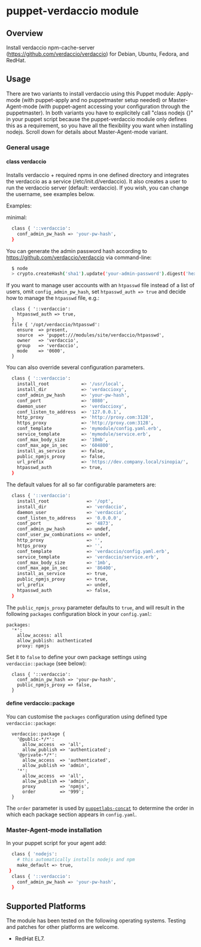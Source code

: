 # puppet-verdaccio module

## Overview

Install verdaccio npm-cache-server (https://github.com/verdaccio/verdaccio) for Debian, Ubuntu, Fedora, and RedHat.


## Usage

There are two variants to install verdaccio using this Puppet module: Apply-mode (with puppet-apply and no puppetmaster setup needed) or Master-Agent-mode (with puppet-agent accessing your configuration through the puppetmaster). In both variants you have to explicitely call "class nodejs {}" in your puppet script because the puppet-verdaccio module only defines this as a requirement, so you have all the flexibility you want when installing nodejs. Scroll down for details about Master-Agent-mode variant.

### General usage

#### class verdaccio

Installs verdaccio + required npms in one defined directory and integrates the verdaccio as a service (/etc/init.d/verdaccio). It also creates a user to run the verdaccio server (default: verdaccio). If you wish, you can change the username, see examples below.

Examples:

minimal:

```bash
  class { '::verdaccio':
    conf_admin_pw_hash => 'your-pw-hash',
  }
```

You can generate the admin password hash according to https://github.com/verdaccio/verdaccio via command-line:

```bash
  $ node
  > crypto.createHash('sha1').update('your-admin-password').digest('hex')
```

If you want to manage user accounts with an `htpasswd` file instead of a list of users, omit `config_admin_pw_hash`, set `htpasswd_auth => true` and decide how to manage the `htpasswd` file, e.g.:

```
  class { '::verdaccio':
    htpasswd_auth => true,
  }
  file { '/opt/verdaccio/htpasswd':
    ensure  => present,
    source  => 'puppet:///modules/site/verdaccio/htpasswd',
    owner   => 'verdaccio',
    group   => 'verdaccio',
    mode    => '0600',
  }
```

You can also override several configuration parameters.

```bash
  class { '::verdaccio':
    install_root            => '/usr/local',
    install_dir             => 'verdaccioxy',
    conf_admin_pw_hash      => 'your-pw-hash',
    conf_port               => '8080',
    daemon_user             => 'verdaccioxy',
    conf_listen_to_address  => '127.0.0.1',
    http_proxy              => 'http://proxy.com:3128',
    https_proxy             => 'http://proxy.com:3128',
    conf_template           => 'mymodule/config.yaml.erb',
    service_template        => 'mymodule/service.erb',
    conf_max_body_size      => '10mb',
    conf_max_age_in_sec     => '604800',
    install_as_service      => false,
    public_npmjs_proxy      => false,
    url_prefix              => 'https://dev.company.local/sinopia/',
    htpasswd_auth           => true,
  }
```

The default values for all so far configurable parameters are:

```bash
  class { '::verdaccio':
    install_root              => '/opt',
    install_dir               => 'verdaccio',
    daemon_user               => 'verdaccio',
    conf_listen_to_address    => '0.0.0.0',
    conf_port                 => '4873',
    conf_admin_pw_hash        => undef,
    conf_user_pw_combinations => undef,
    http_proxy                => '',
    https_proxy               => '',
    conf_template             => 'verdaccio/config.yaml.erb',
    service_template          => 'verdaccio/service.erb',
    conf_max_body_size        => '1mb',
    conf_max_age_in_sec       => '86400',
    install_as_service        => true,
    public_npmjs_proxy        => true,
    url_prefix                => undef,
    htpasswd_auth             => false,
  }
```

The `public_npmjs_proxy` parameter defaults to `true`, and will result in the following `packages` configuration block in your `config.yaml`:

```
packages:
  '*':
    allow_access: all
    allow_publish: authenticated
    proxy: npmjs
```

Set it to `false` to define your own package settings using `verdaccio::package` (see below):

```
  class { '::verdaccio':
    conf_admin_pw_hash => 'your-pw-hash',
    public_npmjs_proxy => false,
  }
```

#### define verdaccio::package

You can customise the `packages` configuration using defined type `verdaccio::package`:

```
  verdaccio::package {
    '@public-*/*':
      allow_access  => 'all',
      allow_publish => 'authenticated';
    '@private-*/*':
      allow_access  => 'authenticated',
      allow_publish => 'admin',
    '*':
      allow_access  => 'all',
      allow_publish => 'admin',
      proxy         => 'npmjs',
      order         => '999';
  }
```

The `order` parameter is used by [`puppetlabs-concat`](https://github.com/puppetlabs/puppetlabs-concat) to determine the order in which each package section appears in `config.yaml`.


### Master-Agent-mode installation

In your puppet script for your agent add:
```bash
  class { 'nodejs':
    # this automatically installs nodejs and npm
    make_default => true,
 }
  class { '::verdaccio':
    conf_admin_pw_hash => 'your-pw-hash',
  }
```

## Supported Platforms

The module has been tested on the following operating systems. Testing and patches for other platforms are welcome.

* RedHat EL7.



